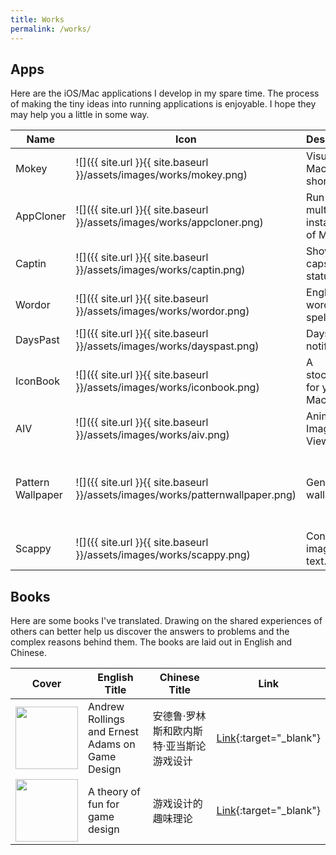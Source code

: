 ```yaml
---
title: Works
permalink: /works/
---
```


## Apps

Here are the iOS/Mac applications I develop in my spare time. The process of making the tiny ideas into running applications is enjoyable. I hope they may help you a little in some way.

Name | Icon | Description | Link 
--- | --- | --- | --- 
Mokey | ![]({{ site.url }}{{ site.baseurl }}/assets/images/works/mokey.png) | Visualize Mac shortcuts. | [Mac](http://mokey.mystrikingly.com/){:target="_blank"} 
AppCloner | ![]({{ site.url }}{{ site.baseurl }}/assets/images/works/appcloner.png) | Run multiple instances of Mac app. | [Mac](https://github.com/cool8jay/public/blob/master/appcloner/AppCloner.zip){:target="_blank"} 
Captin | ![]({{ site.url }}{{ site.baseurl }}/assets/images/works/captin.png) | Show Mac caps lock status. | [Mac](https://github.com/cool8jay/public/blob/master/captin/Captin.zip){:target="_blank"}
Wordor | ![]({{ site.url }}{{ site.baseurl }}/assets/images/works/wordor.png) | English word speller. | [Mac](https://apps.apple.com/cn/app/wordor/id1192997654?l=en-GB&mt=12){:target="_blank"}
DaysPast | ![]({{ site.url }}{{ site.baseurl }}/assets/images/works/dayspast.png) | Days past notifier. | [Mac](https://apps.apple.com/cn/app/dayspast/id1230762386?l=en-GB&mt=12){:target="_blank"}
IconBook | ![]({{ site.url }}{{ site.baseurl }}/assets/images/works/iconbook.png) | A stockbook for your Mac icons. | [Free Mac Version](https://apps.apple.com/us/app/iconbook-lite/id1624253520?mt=12){:target="_blank"}<br>[Standard Mac Version](https://apps.apple.com/us/app/iconbook/id1497748783?mt=12){:target="_blank"}
AIV | ![]({{ site.url }}{{ site.baseurl }}/assets/images/works/aiv.png) | Animated Image Viewer. | [Mac](https://apps.apple.com/cn/app/aiv/id1551340425?l=en-GB&mt=12){:target="_blank"}
Pattern Wallpaper | ![]({{ site.url }}{{ site.baseurl }}/assets/images/works/patternwallpaper.png) | Generate wallpaper.| [Free Mac Version](https://apps.apple.com/us/app/pattern-wallpaper-lite/id1621524620?mt=12){:target="_blank"}<br>[Standard Mac Version](https://apps.apple.com/us/app/pattern-wallpaper-pro/id1618232946?mt=12){:target="_blank"}<br>[iOS Version](https://apps.apple.com/us/app/pattern-wallpaper-mobile/id1626853798){:target="_blank"} 
Scappy | ![]({{ site.url }}{{ site.baseurl }}/assets/images/works/scappy.png) | Convert image to text. | [Mac](https://apps.apple.com/us/app/scappy/id6462760788?mt=12){:target="_blank"}

## Books

Here are some books I've translated. Drawing on the shared experiences of others can better help us discover the answers to problems and the complex reasons behind them. The books are laid out in English and Chinese.

Cover  | English Title | Chinese Title | Link
--- | --- | --- | ---
<img src="{{ site.url }}{{ site.baseurl }}/assets/images/works/andrew_rollings_and_ernest_adams_on_game_design.jpg" width="100" alt=""> | Andrew Rollings and Ernest Adams on Game Design | 安德鲁·罗林斯和欧内斯特·亚当斯论游戏设计 |  [Link](https://cool8jay.gitbook.io/andrew-rollings-and-ernest-adams-on-game-design){:target="_blank"} 
<img src="{{ site.url }}{{ site.baseurl }}/assets/images/works/a_theory_of_fun_for_game_design.png" width="100" alt=""> | A theory of fun for game design | 游戏设计的趣味理论 | [Link](https://cool8jay.gitbook.io/theory-of-fun-for-game-design){:target="_blank"} 